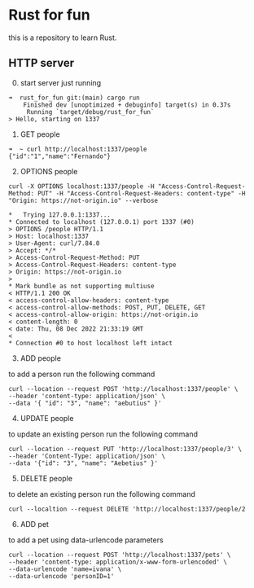 # Rust for fun

this is a repository to learn Rust.

## HTTP server

0. start server just running

```shell
➜  rust_for_fun git:(main) cargo run
    Finished dev [unoptimized + debuginfo] target(s) in 0.37s
     Running `target/debug/rust_for_fun`
> Hello, starting on 1337
```

1. GET people

```shell
➜  ~ curl http://localhost:1337/people
{"id":"1","name":"Fernando"}
```

2. OPTIONS people

```shell
curl -X OPTIONS localhost:1337/people -H "Access-Control-Request-Method: PUT" -H "Access-Control-Request-Headers: content-type" -H "Origin: https://not-origin.io" --verbose

*   Trying 127.0.0.1:1337...
* Connected to localhost (127.0.0.1) port 1337 (#0)
> OPTIONS /people HTTP/1.1
> Host: localhost:1337
> User-Agent: curl/7.84.0
> Accept: */*
> Access-Control-Request-Method: PUT
> Access-Control-Request-Headers: content-type
> Origin: https://not-origin.io
>
* Mark bundle as not supporting multiuse
< HTTP/1.1 200 OK
< access-control-allow-headers: content-type
< access-control-allow-methods: POST, PUT, DELETE, GET
< access-control-allow-origin: https://not-origin.io
< content-length: 0
< date: Thu, 08 Dec 2022 21:33:19 GMT
<
* Connection #0 to host localhost left intact
```

3. ADD people

to add a person run the following command

```shell
curl --location --request POST 'http://localhost:1337/people' \
--header 'content-type: application/json' \
--data '{ "id": "3", "name": "aebutius" }'
```

4. UPDATE people

to update an existing person run the following command

```shell
curl --location --request PUT 'http://localhost:1337/people/3' \
--header 'Content-Type: application/json' \
--data '{"id": "3", "name": "Aebetius" }'
```

5. DELETE people

to delete an existing person run the following command

```shell
curl --localtion --request DELETE 'http://localhost:1337/people/2
```

6. ADD pet

to add a pet using data-urlencode parameters

```shell
curl --location --request POST 'http://localhost:1337/pets' \
--header 'content-type: application/x-www-form-urlencoded' \
--data-urlencode 'name=ivana' \
--data-urlencode 'personID=1'
```
